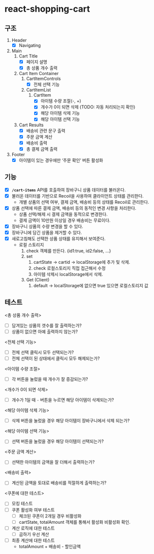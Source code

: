 # react-shopping-cart

## 구조

1. Header
   - [x] Navigating
2. Main
   1. Cart Title
      - [x] 페이지 설명
      - [x] 총 상품 개수 출력
   2. Cart Item Container
      1. CartItemControls
         - [x] 전체 선택 기능
      2. CartItemList
         1. CartItem
            - [x] 아이템 수량 조절(-, +)
            - [x] 개수가 0이 되면 삭제 (TODO: 자동 처리되는지 확인)
            - [x] 해당 아이템 삭제 기능
            - [x] 해당 아이템 선택 기능
   3. Cart Results
      - [x] 배송비 관련 문구 출력
      - [x] 주문 금액 계산
      - [x] 배송비 출력
      - [x] 총 결제 금액 출력
3. Footer
   - [x] 아이템이 있는 경우에만 ‘주문 확인’ 버튼 활성화

## 기능

- [x] **`/cart-items`** API를 호출하여 장바구니 상품 데이터를 불러온다.
- [x] 불러온 데이터를 기반으로 Recoil을 사용하여 클라이언트 상태를 관리한다.
  - 개별 상품의 선택 여부, 결제 금액, 배송비 등의 상태를 Recoil로 관리한다.
- [x] 상품 선택에 따른 결제 금액, 배송비 등의 동적인 변경 사항을 처리한다.
  - 상품 선택/해제 시 결제 금액을 동적으로 변경한다.
  - 결제 금액이 10만원 이상일 경우 배송비는 무료이다.
- [x] 장바구니 상품의 수량 변경을 할 수 있다.
- [x] 장바구니에 담긴 상품을 제거할 수 있다.
- [x] 새로고침해도 선택한 상품 상태를 유지해서 보여준다.
  - 로컬 스토리지
    1. check 객체를 만든다. {id1:true, id2:false, ...}
    2. set
       1. cartState -> cartid -> localStorage에 추가 및 삭제.
       2. check 로컬스토리지 직접 접근해서 수정
       3. 아이템 삭제시 localStorage에서 삭제.
    3. Get (Client)
       1. default -> localStorage에 없으면 true 있으면 로컬스토리지 값

## 테스트

<총 상품 개수 출력>

- [ ] 담겨있는 상품의 갯수를 잘 출력하는가?
- [ ] 상품이 없으면 아예 출력하지 않는가?

<전체 선택 기능>

- [ ] 전체 선택 클릭시 모두 선택되는가?
- [ ] 전체 선택이 된 상태에서 클릭시 모두 해제되는가?

<아이템 수량 조절>

- [ ] 각 버튼을 눌렀을 때 개수가 잘 증감되는가?

<개수가 0이 되면 삭제>

- [ ] 개수가 1일 때 `-` 버튼을 누르면 해당 아이템이 삭제되는가?

<해당 아이템 삭제 기능>

- [ ] 삭제 버튼을 눌렀을 경우 해당 아이템이 장바구니에서 삭제 되는가?

<해당 아이템 선택 기능>

- [ ] 선택 버튼을 눌렀을 경우 해당 아이템이 선택되는가?

<주문 금액 계산>

- [ ] 선택한 아이템의 금액을 잘 더해서 출력하는가?

<배송비 출력>

- [ ] 계산된 금액을 토대로 배송비를 적절하게 출력하는가?

<쿠폰에 대한 테스트>

- [ ] 모킹 테스트
- [ ] 쿠폰 활성화 여부 테스트
  - [ ] 체크된 쿠폰이 2개일 경우 비활성화
  - [ ] cartState, totalAmount 객체를 통해서 활성화 비활성화 확인.
- [ ] 계산 로직에 대한 테스트
  - [ ] 곱하기 우선 계산
- [ ] 최종 계산에 대한 테스트
  - totalAmount + 배송비 - 할인금액
